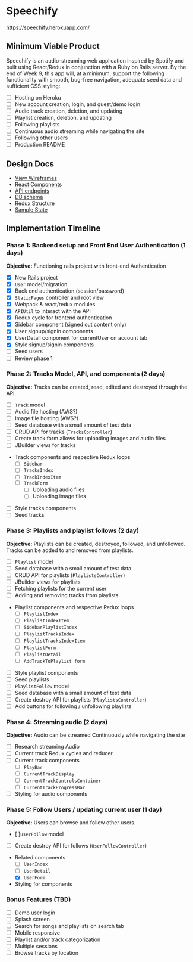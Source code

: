 # Speechify

https://speechify.herokuapp.com/

## Minimum Viable Product

Speechify is an audio-streaming web application inspired by Spotify and built using React/Redux in conjunction with a Ruby on Rails server.  By the end of Week 9, this app will, at a minimum, support the following functionality with smooth, bug-free navigation, adequate seed data and sufficient CSS styling:

- [ ] Hosting on Heroku
- [ ] New account creation, login, and guest/demo login
- [ ] Audio track creation, deletion, and updating
- [ ] Playlist creation, deletion, and updating
- [ ] Following playlists
- [ ] Continuous audio streaming while navigating the site
- [ ] Following other users
- [ ] Production README

## Design Docs
* [View Wireframes][wireframes]
* [React Components][components]
* [API endpoints][api-endpoints]
* [DB schema][schema]
* [Redux Structure][redux-structure]
* [Sample State][sample-state]

[wireframes]: wireframes
[components]: component-heirarchy.md
[redux-structure]: redux-structure.md
[sample-state]: sample-state.md
[api-endpoints]: api-endpoints.md
[schema]: schema.md

## Implementation Timeline

### Phase 1: Backend setup and Front End User Authentication (1 days)

**Objective:** Functioning rails project with front-end Authentication

- [x] New Rails project
- [x] `User` model/migration
- [x] Back end authentication (session/password)
- [x] `StaticPages` controller and root view
- [x] Webpack & react/redux modules
- [x] `APIUtil` to interact with the API
- [x] Redux cycle for frontend authentication
- [x] Sidebar component (signed out content only)
- [x] User signup/signin components
- [x] UserDetail component for currentUser on account tab
- [x] Style signup/signin components
- [ ] Seed users
- [ ] Review phase 1

### Phase 2: Tracks Model, API, and components (2 days)

**Objective:** Tracks can be created, read, edited and destroyed through
the API.

- [ ] `Track` model
- [ ] Audio file hosting (AWS?)
- [ ] Image file hosting (AWS?)
- [ ] Seed database with a small amount of test data
- [ ] CRUD API for tracks (`TracksController`)
- [ ] Create track form allows for uploading images and audio files
- [ ] JBuilder views for tracks
- Track components and respective Redux loops
  - [ ] `Sidebar`
  - [ ] `TracksIndex`
  - [ ] `TrackIndexItem`
  - [ ] `TrackForm`
    + [ ] Uploading audio files
    + [ ] Uploading image files
- [ ] Style tracks components
- [ ] Seed tracks

### Phase 3: Playlists and playlist follows (2 day)

**Objective:** Playlists can be created, destroyed, followed, and unfollowed. Tracks can be added to and removed from playlists.

- [ ] `Playlist` model
- [ ] Seed database with a small amount of test data
- [ ] CRUD API for playlists (`PlaylistsController`)
- [ ] JBuilder views for playlists
- [ ] Fetching playlists for the current user
- [ ] Adding and removing tracks from playlists
- Playlist components and respective Redux loops
  - [ ] `PlaylistIndex`
  - [ ] `PlaylistIndexItem`
  - [ ] `SidebarPlaylistIndex`
  - [ ] `PlaylistTracksIndex`
  - [ ] `PlaylistTracksIndexItem`
  - [ ] `PlaylistForm `
  - [ ] `PlaylistDetail `
  - [ ] `AddTrackToPlaylist form `
- [ ] Style playlist components
- [ ] Seed playlists
- [ ] `PlaylistFollow` model
- [ ] Seed database with a small amount of test data
- [ ] Create destroy API for playlists (`PlaylistsController`)
- [ ] Add buttons for following / unfollowing playlists

### Phase 4: Streaming audio (2 days)

**Objective:** Audio can be streamed Continuously while navigating the site
- [ ] Research streaming Audio
- [ ] Current track Redux cycles and reducer
- [ ] Current track components
  - [ ] `PlayBar`
  - [ ] `CurrentTrackDisplay`
  - [ ] `CurrentTrackControlsContainer`
  - [ ] `CurrentTrackProgressBar`
- [ ] Styling for audio components

### Phase 5: Follow Users / updating current user (1 day)

**Objective:** Users can browse and follow other users.

- [ ]`UserFollow` model
- [ ] Create destroy API for follows (`UserFollowController`)
- Related components
  - [ ] `UserIndex`
  - [ ] `UserDetail`
  - [x] `UserForm`
- Styling for components


### Bonus Features (TBD)
- [ ] Demo user login
- [ ] Splash screen
- [ ] Search for songs and playlists on search tab
- [ ] Mobile responsive
- [ ] Playlist and/or track categorization
- [ ] Multiple sessions
- [ ] Browse tracks by location
